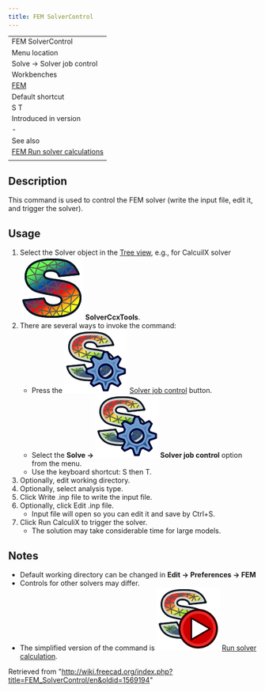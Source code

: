 ```yaml
---
title: FEM SolverControl
---
```


|                                                               |
| ------------------------------------------------------------- |
| FEM SolverControl                                             |
| Menu location                                                 |
| Solve → Solver job control                                    |
| Workbenches                                                   |
| [FEM](/FEM_Workbench "FEM Workbench")                         |
| Default shortcut                                              |
| S T                                                           |
| Introduced in version                                         |
| -                                                             |
| See also                                                      |
| [FEM Run solver calculations](/FEM_SolverRun "FEM SolverRun") |
|                                                               |

## Description

This command is used to control the FEM solver (write the input file, edit it, and trigger the solver).

## Usage

1. Select the Solver object in the [Tree view](/Tree_view "Tree view"), e.g., for CalcuilX solver ![](/src/assets/images/FEM_SolverCalculixCxxtools.svg) **SolverCcxTools**.
2. There are several ways to invoke the command:
   - Press the ![](/src/assets/images/FEM_SolverControl.svg) [Solver job control](/FEM_SolverControl "FEM SolverControl") button.
   - Select the **Solve → ![](/src/assets/images/FEM_SolverControl.svg) Solver job control** option from the menu.
   - Use the keyboard shortcut: S then T.
3. Optionally, edit working directory.
4. Optionally, select analysis type.
5. Click Write .inp file to write the input file.
6. Optionally, click Edit .inp file.
   - Input file will open so you can edit it and save by Ctrl+S.
7. Click Run CalculiX to trigger the solver.
   - The solution may take considerable time for large models.

## Notes

- Default working directory can be changed in **Edit → Preferences → FEM**
- Controls for other solvers may differ.
- The simplified version of the command is ![](/src/assets/images/FEM_SolverRun.svg) [Run solver calculation](/FEM_SolverRun "FEM SolverRun").

Retrieved from "<http://wiki.freecad.org/index.php?title=FEM_SolverControl/en&oldid=1569194>"
